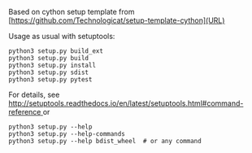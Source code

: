 Based on cython setup template from [https://github.com/Technologicat/setup-template-cython](URL)

Usage as usual with setuptools:

    python3 setup.py build_ext
    python3 setup.py build
    python3 setup.py install
    python3 setup.py sdist
    python3 setup.py pytest

For details, see
    [http://setuptools.readthedocs.io/en/latest/setuptools.html#command-reference
](URL)or

    python3 setup.py --help
    python3 setup.py --help-commands
    python3 setup.py --help bdist_wheel  # or any command
